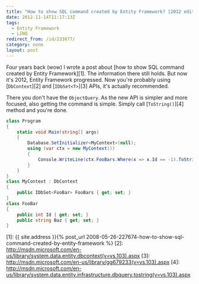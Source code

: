 ```yaml
---
title: "How to show SQL command created by Entity Framework? [2012 edition]"
date: 2012-11-14T11:17:13Z
tags:
  - Entity Framework
  - LINQ
redirect_from: /id/233077/
category: none
layout: post
---
```

Four years back (wow) I wrote a post about [how to show SQL command created by Entity Framework][1]. The information there still holds. But now it's 2012, Entity Framework progressed. Now you're probably using [`DbContext`][2] and [`IDbSet<T>`][3] APIs, it's actually recommended.

There you don't have the `ObjectQuery`. As the new API is simpler and more focused, also getting the command is simple. Simply call [`ToString()`][4] method and you're done.

```csharp
class Program
{
	static void Main(string[] args)
	{
		Database.SetInitializer<MyContext>(null);
		using (var ctx = new MyContext())
		{
			Console.WriteLine(ctx.FooBars.Where(x => x.Id == -1).ToString());
		}
	}
}
class MyContext : DbContext
{
	public IDbSet<FooBar> FooBars { get; set; }
}
class FooBar
{
	public int Id { get; set; }
	public string Baz { get; set; }
}
```

[1]: {{ site.address }}{% post_url 2008-05-26-227674-how-to-show-sql-command-created-by-entity-framework %}
[2]: http://msdn.microsoft.com/en-us/library/system.data.entity.dbcontext(v=vs.103).aspx
[3]: http://msdn.microsoft.com/en-us/library/gg679233(v=vs.103).aspx
[4]: http://msdn.microsoft.com/en-us/library/system.data.entity.infrastructure.dbquery.tostring(v=vs.103).aspx
